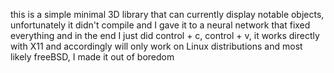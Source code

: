 this is a simple minimal 3D library that can currently display notable objects,
unfortunately it didn't compile and I gave it to a neural network that fixed everything
and in the end I just did control + c, control + v,
it works directly with X11 and accordingly will only work on Linux distributions and most likely freeBSD,
I made it out of boredom
